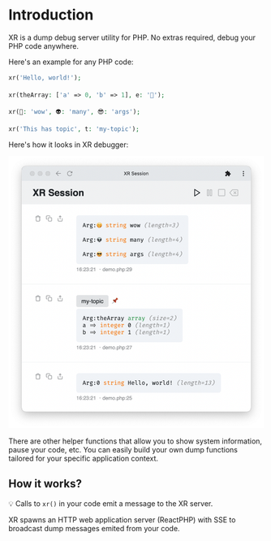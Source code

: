 # Introduction

XR is a dump debug server utility for PHP. No extras required, debug your PHP code anywhere.

Here's an example for any PHP code:

```php
xr('Hello, world!');

xr(theArray: ['a' => 0, 'b' => 1], e: '📌');

xr(🤭: 'wow', 👽: 'many', 😎: 'args');

xr('This has topic', t: 'my-topic');
```

Here's how it looks in XR debugger:

![intro](../src/app/intro.png)

There are other helper functions that allow you to show system information, pause your code, etc. You can easily build your own dump functions tailored for your specific application context.

## How it works?

💡 Calls to `xr()` in your code emit a message to the XR server.

XR spawns an HTTP web application server (ReactPHP) with SSE to broadcast dump messages emited from your code.
